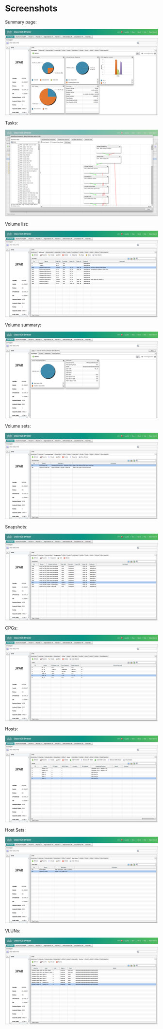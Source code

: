 # Screenshots
Summary page:

![Summary Page](screenshots/summary.png)

Tasks:

![Tasks](screenshots/tasks.png)

Volume list:

![Volume List](screenshots/volumes.png)

Volume summary:

![Volume summary](screenshots/volume-summary.png)

Volume sets:

![Volume Sets](screenshots/volume-sets.png)

Snapshots:

![Snapshots](screenshots/snapshots.png)

CPGs:

![CPGs](screenshots/cpgs.png)

Hosts:

![Hosts](screenshots/hosts.png)

Host Sets:

![Host sets](screenshots/host-sets.png)

VLUNs:

![VLUNs](screenshots/vluns.png)
